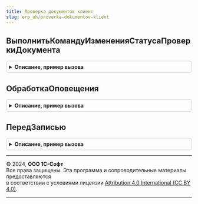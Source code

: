 ```yaml
---
title: Проверка документов клиент
slug: erp_uh/proverka-dokumentov-klient
---
```



## ВыполнитьКомандуИзмененияСтатусаПроверкиДокумента
<details style="margin: 1em 0; padding: 0.5em; border: 1px solid #ccc; border-radius: 6px;">

<summary style="font-weight: bold; cursor: pointer;">Описание, пример вызова</summary>

```bsl

// Выполняет команду изменения статуса проверки документа,
// см. ПроверкаДокументовВызовСервера.ВыполнитьКомандуИзмененияСтатусаПроверкиДокумента.
//
// Параметры:
//  Форма - ФормаКлиентскогоПриложения - Форма в которой расположена команда;
//  Команда - КомандаФормы - Команда, которую нужно выполнить.
//
Процедура ВыполнитьКомандуИзмененияСтатусаПроверкиДокумента(Форма, Команда) Экспорт
```

Пример вызова
```bsl
ПроверкаДокументовКлиент.ВыполнитьКомандуИзмененияСтатусаПроверкиДокумента(Форма, Команда) 
```
</details>

## ОбработкаОповещения
<details style="margin: 1em 0; padding: 0.5em; border: 1px solid #ccc; border-radius: 6px;">

<summary style="font-weight: bold; cursor: pointer;">Описание, пример вызова</summary>

```bsl

// Процедура, вызываемая из одноименного обработчика события формы. Проверяет, если оповещение вызвано новым статусом
// проверки - обновляет команду изменения статуса проверки формы и блокирует форму в случае необходимости (когда статус
//            проверки документа "Проверен").
//
// Параметры:
//  Форма - ФормаКлиентскогоПриложения - Форма, из обработчика события которой происходит вызов процедуры:
//  	* Объект - ДокументОбъект -
//  ИмяСобытия - Строка - идентификатор сообщения принимающей формой (см. метод Оповестить);
//	Параметр - Структура - параметр сообщения (см. метод Оповестить);
//	Источник - Произвольный - источник события (см. метод Оповестить).
//
Процедура ОбработкаОповещения(Форма, ИмяСобытия, Параметр, Источник) Экспорт
```

Пример вызова
```bsl
ПроверкаДокументовКлиент.ОбработкаОповещения(Форма, ИмяСобытия, Параметр, Источник) 
```
</details>

## ПередЗаписью
<details style="margin: 1em 0; padding: 0.5em; border: 1px solid #ccc; border-radius: 6px;">

<summary style="font-weight: bold; cursor: pointer;">Описание, пример вызова</summary>

```bsl

// Процедура, вызываемая из одноименного обработчика события формы.
// Необходимо при записи проверенного документа выводить предупреждение о том, что документ был проверен и при записи
// снимется с проверки. У пользователя будет возможность отменить запись. Данная проверка будет вызываться вне
// зависимости от опции жесткой/мягкой проверки, так как при жесткой проверке запись измененного документа не возможна.
//
// Параметры:
//  Форма - ФормаКлиентскогоПриложения - форма, из обработчика события которой происходит вызов процедуры:
//  	* Объект - ДокументОбъект -
//  Отказ - Булево - признак отказа от записи документа;
//	ПараметрыЗаписи - Структура - параметры записи (см. событие ПередЗаписью).
//
Процедура ПередЗаписью(Форма, Отказ, ПараметрыЗаписи) Экспорт
```

Пример вызова
```bsl
ПроверкаДокументовКлиент.ПередЗаписью(Форма, Отказ, ПараметрыЗаписи) 
```
</details>

---

© 2024, **ООО 1С-Софт**  
Все права защищены. Эта программа и сопроводительные материалы предоставляются  
в соответствии с условиями лицензии [Attribution 4.0 International (CC BY 4.0)](https://creativecommons.org/licenses/by/4.0/legalcode).

---
